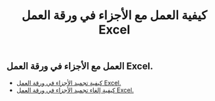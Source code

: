 ﻿---
title: كيفية العمل مع الأجزاء في ورقة العمل Excel
second_title: Aspose.Cells Cloud Documen
linktitle: لوحة
type: docs
url: /ar/worksheets/panes/
keywords: How to work with panes on an Excel worksheet
description: يدعم Cloud REST العمل مع الأجزاء على ورقة عمل. تدعم مجموعة أدوات تطوير البرامج (SDK) أنواعًا مختلفة من لغات التطوير، بما في ذلك Android وGo وNodeJS وRuby وSwift.
weight: 20
kwords: Excel، Office السحابة، REST API، جدول بيانات، PDF، CSV، Json، Markdown، كيفية العمل مع الأجزاء في ورقة عمل Excel
---
## العمل مع الأجزاء في ورقة العمل Excel.

- [كيفية تجميد الأجزاء في ورقة العمل Excel.](/cells/ar/worksheets/panes/freeze/) 
- [كيفية إلغاء تجميد الأجزاء في ورقة العمل Excel.](/cells/ar/worksheets/panes/unfreeze/) 


